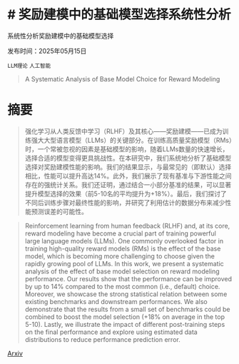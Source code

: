 # # 奖励建模中的基础模型选择系统性分析
系统性分析奖励建模中的基础模型选择

发布时间：2025年05月15日

`LLM理论` `人工智能`

> A Systematic Analysis of Base Model Choice for Reward Modeling

# 摘要

> 强化学习从人类反馈中学习（RLHF）及其核心——奖励建模——已成为训练强大大型语言模型（LLMs）的关键部分。在训练高质量奖励模型（RMs）时，一个常被忽视的因素是基础模型的影响，随着LLMs数量的快速增长，选择合适的模型变得更具挑战性。在本研究中，我们系统地分析了基础模型选择对奖励建模性能的影响。我们的结果显示，与最常见的（即默认）选择相比，性能可以提升高达14%。此外，我们展示了现有基准与下游性能之间存在的强统计关系。我们还证明，通过结合一小部分基准的结果，可以显著提升模型选择的效果（前5-10名的平均提升为+18%）。最后，我们探讨了不同后训练步骤对最终性能的影响，并研究了利用估计的数据分布来减少性能预测误差的可能性。

> Reinforcement learning from human feedback (RLHF) and, at its core, reward modeling have become a crucial part of training powerful large language models (LLMs). One commonly overlooked factor in training high-quality reward models (RMs) is the effect of the base model, which is becoming more challenging to choose given the rapidly growing pool of LLMs. In this work, we present a systematic analysis of the effect of base model selection on reward modeling performance. Our results show that the performance can be improved by up to 14% compared to the most common (i.e., default) choice. Moreover, we showcase the strong statistical relation between some existing benchmarks and downstream performances. We also demonstrate that the results from a small set of benchmarks could be combined to boost the model selection ($+$18% on average in the top 5-10). Lastly, we illustrate the impact of different post-training steps on the final performance and explore using estimated data distributions to reduce performance prediction error.

[Arxiv](https://arxiv.org/abs/2505.10775)